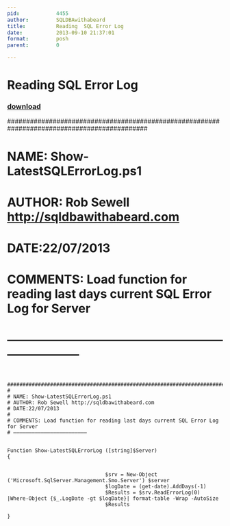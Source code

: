 ```yaml
---
pid:            4455
author:         SQLDBAwithabeard
title:          Reading  SQL Error Log
date:           2013-09-10 21:37:01
format:         posh
parent:         0

---
```


# Reading  SQL Error Log

### [download](Scripts\4455.ps1)

 #############################################################################################
#
# NAME: Show-LatestSQLErrorLog.ps1
# AUTHOR: Rob Sewell http://sqldbawithabeard.com
# DATE:22/07/2013
#
# COMMENTS: Load function for reading last days current SQL Error Log for Server
# ————————————————————————

```posh

 #############################################################################################
#
# NAME: Show-LatestSQLErrorLog.ps1
# AUTHOR: Rob Sewell http://sqldbawithabeard.com
# DATE:22/07/2013
#
# COMMENTS: Load function for reading last days current SQL Error Log for Server
# ————————————————————————


Function Show-LatestSQLErrorLog ([string]$Server)
{

                                
                                $srv = New-Object ('Microsoft.SqlServer.Management.Smo.Server') $server 
                                $logDate = (get-date).AddDays(-1)
                                $Results = $srv.ReadErrorLog(0) |Where-Object {$_.LogDate -gt $logDate}| format-table -Wrap -AutoSize 
                                $Results         

}

```
